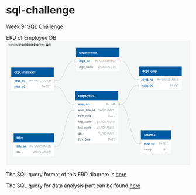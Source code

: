 # sql-challenge
Week 9: SQL Challenge

ERD of Employee DB
![ERD image](EmployeeSQL\Employee_db_ERD.png)

The SQL query format of this ERD diagram is [here](EmployeeSQL\table_schemata.sql)

The SQL query for data analysis part can be found [here](EmployeeSQL\sql-challenge.sql)